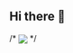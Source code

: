 ## Hi there 👋



/* <img align="center" src="https://github-readme-stats.vercel.app/api/top-langs/?username=Shankar-WebDev&layout=compact&theme=buefy&hide_border=true" /></a> */
